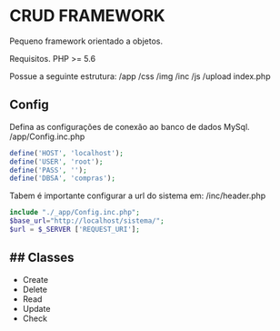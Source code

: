# CRUD FRAMEWORK
Pequeno framework orientado a objetos.

Requisitos.
PHP >= 5.6

Possue a seguinte estrutura:
/app
/css
/img
/inc
/js
/upload
index.php


## Config
Defina as configurações de conexão ao banco de dados MySql.
/app/Config.inc.php

```php
define('HOST', 'localhost');
define('USER', 'root');
define('PASS', '');
define('DBSA', 'compras');
```

Tabem é importante configurar a url do sistema em:
/inc/header.php

```php
include "./_app/Config.inc.php";
$base_url="http://localhost/sistema/";
$url = $_SERVER ['REQUEST_URI'];
```

## ## Classes
- Create
- Delete
- Read
- Update
- Check
